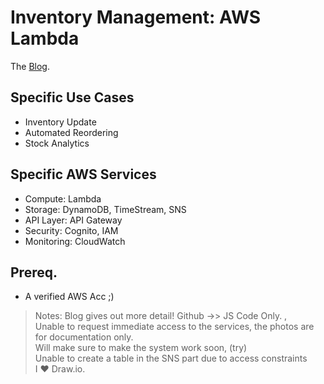 # Inventory Management: AWS Lambda <br>
The [Blog](https://dev.to/bongakcsstudent).

## Specific Use Cases 
- Inventory Update
- Automated Reordering
- Stock Analytics 

## Specific AWS Services
- Compute: Lambda
- Storage: DynamoDB, TimeStream, SNS
- API Layer: API Gateway
- Security: Cognito, IAM
- Monitoring: CloudWatch

## Prereq.
- A verified AWS Acc ;)

> Notes: Blog gives out more detail! Github ->> JS Code Only. ,<br>Unable to request immediate access to the services, the photos are for documentation only. <br>Will make sure to make the system work soon, (try) <br> Unable to create a table in the SNS part due to access constraints <br>I ❤️ Draw.io. 

